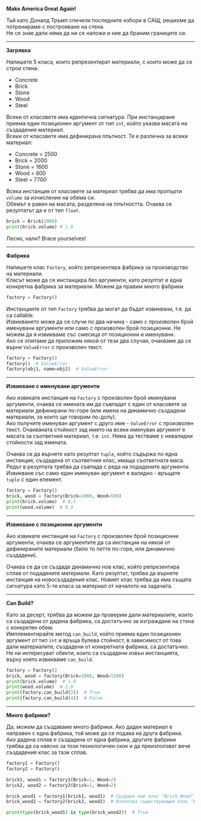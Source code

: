 
**Make America Great Again!**

Тъй като Доналд Тръмп спечели последните избори в САЩ, решихме да потренираме с построяване на стена.  
Не се знае дали няма да ни се наложи и ние да браним границите си.

---

**Загрявка**

Напишете 5 класа, които репрезентират материали, с които може да се строи стена:  
- Concrete  
- Brick  
- Stone  
- Wood  
- Steel  

Всеки от класовете има идентична сигнатура. При инстанциране приема един позиционен аргумент от тип `int`, който указва масата на създадения материал.  
Всеки от класовете има дефинирана плътност. Тя е различна за всеки материал:  
- Concrete = 2500  
- Brick = 2000  
- Stone = 1600  
- Wood = 600  
- Steel = 7700  

Всяка инстанция от класовете за материал трябва да има пропърти `volume` за изчисление на обема си.  
Обемът е равен на масата, разделена на плътността. Очаква се резултатът да е от тип `float`.  

```python
brick = Brick(2000)
print(brick.volume) # 1.0
```

Лесно, нали? Brace yourselves!

---

**Фабрика**

Напишете клас `Factory`, който репрезентира фабрика за производство на материали.  
Класът може да се инстанцира без аргументи, като резултат е една конкретна фабрика за материали. Можем да правим много фабрики.  

```python
factory = Factory()
```

Инстанциите от тип `Factory` трябва да могат да бъдат извиквани, т.е. да са callable.  
Извикването може да се случи по два начина - само с произволен брой именувани аргументи или само с произволен брой позиционни. Не можем да я извикваме със смесица от позиционни и именувани.  
Ако се опитаме да приложим някой от тези два случая, очакваме да се върне `ValueError` с произволен текст.

```python
factory = Factory()
factory()  # ValueError
factory(obj1, name=obj2)  # ValueError
```

---

**Извикване с именувани аргументи**

Ако извикате инстанция на `Factory` с произволен брой именувани аргументи, очаква се имената им да съвпадат с един от класовете за материали дефинирани по-горе (или имена на динамично създадени материали, за които ще говорим по-долу).  
Ако получите именуван аргумент с друго име - `ValueError` с произволен текст. Очакваната стойност зад името на всеки именуван аргумент е масата за съответния материал, т.е. `int`. Няма да тестваме с невалидни стойности зад имената.  

Очаква се да върнете като резултат `tuple`, който съдържа по една инстанция, създадена от съответния клас, имаща съответната маса. Редът в резултата трябва да съвпада с реда на подадените аргументи. Извикване със само един именуван аргумент е валидно - връщате `tuple` с един елемент.  

```python
factory = Factory()
brick, wood = factory(Brick=1000, Wood=500)
print(brick.volume)  # 0.5
print(wood.volume)  # 8.3
```

---

**Извикване с позиционни аргументи**

Ако извикате инстанция на `Factory` с произволен брой позиционни аргументи, очаква се аргументите да са инстанции на някой от дефинираните материали (било то петте по-горе, или динамично създадени).  

Очаква се да се създаде динамично нов клас, който репрезентира сплав от подадените материали. Като резултат, трябва да върнете инстанция на новосъздадения клас. Новият клас трябва да има същата сигнатура като 5-те класа за материал от началото на задачата.

---

**Can Build?**

Като за десерт, трябва да можем да проверим дали материалите, които са създадени от дадена фабрика, са достатъчно за изграждане на стена с конкретен обем.  
Имплементирайте метод `can_build`, който приема един позиционен аргумент от тип `int` и връща булева стойност, в зависимост от това дали материалите, създадени от конкретната фабрика, са достатъчно. Не ни интересуват обекти, които са създадени извън инстанцията, върху която извикваме `can_build`.  

```python
factory = Factory()
brick, wood = factory(Brick=2000, Wood=1200)
print(brick.volume)  # 1.0
print(wood.volume)  # 2.0
print(factory.can_build(3))  # True
print(factory.can_build(4))  # False
```

---

**Много фабрики?**

Да, можем да създаваме много фабрики. Ако даден материал е направен с една фабрика, той може да се подава на друга фабрика.  
Ако дадена сплав е създадена от една фабрика, другите фабрики трябва да са наясно за този технологичен скок и да преизползват вече създадения клас за тази сплав.

```python
factory1 = Factory()
factory2 = Factory()

brick1, wood1 = factory1(Brick=1, Wood=2)
brick2, wood2 = factory2(Brick=1, Wood=2)

brick_wood1 = factory1(brick1, wood1)  # Създава нов клас "Brick_Wood" и връща инстанция от него
brick_wood2 = factory2(brick2, wood2)  # Използва съществуващия клас "Brick_Wood" и връща инстанция от него

print(type(brick_wood1) is type(brick_wood2))  # True
```
